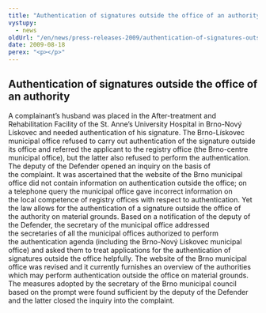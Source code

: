 ```yaml
---
title: "Authentication of signatures outside the office of an authority"
vystupy:
  - news
oldUrl: "/en/news/press-releases-2009/authentication-of-signatures-outside-the-office-of-an-authority/"
date: 2009-08-18
perex: "<p></p>"
---
```


<!-- imported from the old website -->

<h2 style="TEXT-DECORATION: none" class="Nadpis1">Authentication of signatures outside the office of an authority</h2><p class="Normln-web" style="TEXT-DECORATION: none">A complainant’s husband was placed in the After-treatment and Rehabilitation Facility of the St. Anne’s University Hospital in Brno-Nový Lískovec and needed authentication of his signature. The Brno-Lískovec municipal office refused to carry out authentication of the signature outside its office and referred the applicant to the registry office (the Brno-centre municipal office), but the latter also refused to perform the authentication. The deputy of the Defender opened an inquiry on the basis of the complaint. It was ascertained that the website of the Brno municipal office did not contain information on authentication outside the office; on a telephone query the municipal office gave incorrect information on the local competence of registry offices with respect to authentication. Yet the law allows for the authentication of a signature outside the office of the authority on material grounds. Based on a notification of the deputy of the Defender, the secretary of the municipal office addressed the secretaries of all the municipal offices authorized to perform the authentication agenda (including the Brno-Nový Lískovec municipal office) and asked them to treat applications for the authentication of signatures outside the office helpfully. The website of the Brno municipal office was revised and it currently furnishes an overview of the authorities which may perform authentication outside the office on material grounds. The measures adopted by the secretary of the Brno municipal council based on the prompt were found sufficient by the deputy of the Defender and the latter closed the inquiry into the complaint.</p>

